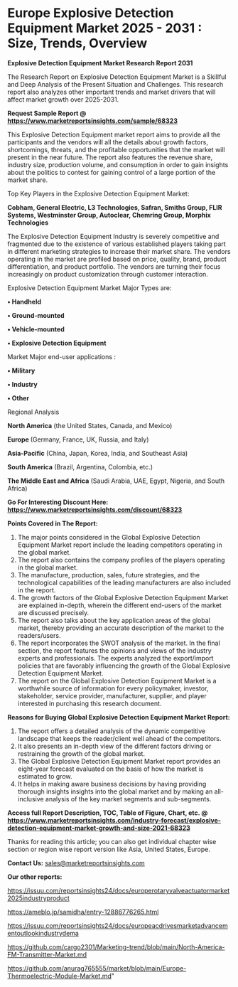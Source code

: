 # Europe Explosive Detection Equipment Market 2025 - 2031 : Size, Trends, Overview

<strong>Explosive Detection Equipment Market Research Report 2031</strong>

The Research Report on Explosive Detection Equipment Market is a Skillful and Deep Analysis of the Present Situation and Challenges. This research report also analyzes other important trends and market drivers that will affect market growth over 2025-2031.

<strong>Request Sample Report @ <a href=https://www.marketreportsinsights.com/sample/68323>https://www.marketreportsinsights.com/sample/68323</a></strong>

This Explosive Detection Equipment market report aims to provide all the participants and the vendors will all the details about growth factors, shortcomings, threats, and the profitable opportunities that the market will present in the near future. The report also features the revenue share, industry size, production volume, and consumption in order to gain insights about the politics to contest for gaining control of a large portion of the market share.

Top Key Players in the Explosive Detection Equipment Market:

<strong>Cobham, General Electric, L3 Technologies, Safran, Smiths Group, FLIR Systems, Westminster Group, Autoclear, Chemring Group, Morphix Technologies</strong>

The Explosive Detection Equipment Industry is severely competitive and fragmented due to the existence of various established players taking part in different marketing strategies to increase their market share. The vendors operating in the market are profiled based on price, quality, brand, product differentiation, and product portfolio. The vendors are turning their focus increasingly on product customization through customer interaction.

Explosive Detection Equipment Market Major Types are:

<strong>• Handheld

• Ground-mounted

• Vehicle-mounted

• Explosive Detection Equipment</strong>

Market Major end-user applications :

<strong>• Military

• Industry

• Other</strong>

Regional Analysis

</u><strong><b>North America</b></strong> (the United States, Canada, and Mexico)

<strong><b>Europe </b></strong>(Germany, France, UK, Russia, and Italy)

<strong><b>Asia-Pacific</b></strong> (China, Japan, Korea, India, and Southeast Asia)

<strong><b>South America</b></strong> (Brazil, Argentina, Colombia, etc.)

<strong><b>The Middle East and Africa</b></strong> (Saudi Arabia, UAE, Egypt, Nigeria, and South Africa)

<strong>Go For Interesting Discount Here: <a href=https://www.marketreportsinsights.com/discount/68323>https://www.marketreportsinsights.com/discount/68323</a></strong>

<strong>Points Covered in The Report:</strong>
<ol>
  <li>The major points considered in the Global Explosive Detection Equipment Market report include the leading competitors operating in the global market.</li>
  <li>The report also contains the company profiles of the players operating in the global market.</li>
  <li>The manufacture, production, sales, future strategies, and the technological capabilities of the leading manufacturers are also included in the report.</li>
  <li>The growth factors of the Global Explosive Detection Equipment Market are explained in-depth, wherein the different end-users of the market are discussed precisely.</li>
  <li>The report also talks about the key application areas of the global market, thereby providing an accurate description of the market to the readers/users.</li>
  <li>The report incorporates the SWOT analysis of the market. In the final section, the report features the opinions and views of the industry experts and professionals. The experts analyzed the export/import policies that are favorably influencing the growth of the Global Explosive Detection Equipment Market.</li>
  <li>The report on the Global Explosive Detection Equipment Market is a worthwhile source of information for every policymaker, investor, stakeholder, service provider, manufacturer, supplier, and player interested in purchasing this research document.</li>
</ol>
<strong>Reasons for Buying Global Explosive Detection Equipment Market Report:</strong>

<ol>
  <li>The report offers a detailed analysis of the dynamic competitive landscape that keeps the reader/client well ahead of the competitors.</li>
  <li>It also presents an in-depth view of the different factors driving or restraining the growth of the global market.</li>
  <li>The Global Explosive Detection Equipment Market report provides an eight-year forecast evaluated on the basis of how the market is estimated to grow.</li>
  <li>It helps in making aware business decisions by having providing thorough insights insights into the global market and by making an all-inclusive analysis of the key market segments and sub-segments.</li>
</ol>
<strong>Access full Report Description, TOC, Table of Figure, Chart, etc. @ <a href=https://www.marketreportsinsights.com/industry-forecast/explosive-detection-equipment-market-growth-and-size-2021-68323>https://www.marketreportsinsights.com/industry-forecast/explosive-detection-equipment-market-growth-and-size-2021-68323</a></strong>


Thanks for reading this article; you can also get individual chapter wise section or region wise report version like Asia, United States, Europe.

<strong>Contact Us:</strong>
sales@marketreportsinsights.com

<strong>Our other reports:</strong>

<a href=https://issuu.com/reportsinsights24/docs/europerotaryvalveactuatormarket2025industryproduct>https://issuu.com/reportsinsights24/docs/europerotaryvalveactuatormarket2025industryproduct</a>

<a href=https://ameblo.jp/samidha/entry-12886776265.html>https://ameblo.jp/samidha/entry-12886776265.html</a>

<a href=https://issuu.com/reportsinsights24/docs/europeacdrivesmarketadvancementoutlookindustrydema>https://issuu.com/reportsinsights24/docs/europeacdrivesmarketadvancementoutlookindustrydema</a>

<a href=https://github.com/cargo2301/Marketing-trend/blob/main/North-America-FM-Transmitter-Market.md>https://github.com/cargo2301/Marketing-trend/blob/main/North-America-FM-Transmitter-Market.md</a>

<a href=https://github.com/anurag765555/market/blob/main/Europe-Thermoelectric-Module-Market.md>https://github.com/anurag765555/market/blob/main/Europe-Thermoelectric-Module-Market.md</a>"
